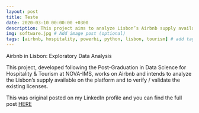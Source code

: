 ```yaml
---
layout: post
title: Teste
date: 2020-03-10 00:00:00 +0300
description: This project aims to analyze Lisbon’s Airbnb supply available on the platform and to verify / validate the existing licenses. # Add post description (optional)
img: software.jpg # Add image post (optional)
tags: [airbnb, hospitality, powerbi, python, lisbon, tourism] # add tag
---
```


Airbnb in Lisbon: Exploratory Data Analysis

This project, developed following the Post-Graduation in Data Science for Hospitality & Tourism at NOVA-IMS, works on Airbnb and intends to analyze the Lisbon’s supply available on the platform and to verify / validate the existing licenses.

This was original posted on my LinkedIn profile and you can find the full post [HERE](https://lisboa---cidade-de-15-minutos.webnode.pt/)